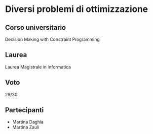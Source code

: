 # Diversi problemi di ottimizzazione

## Corso universitario
Decision Making with Constraint Programming

## Laurea
Laurea Magistrale in Informatica

## Voto
29/30

## Partecipanti
- Martina Daghia
- Martina Zauli
